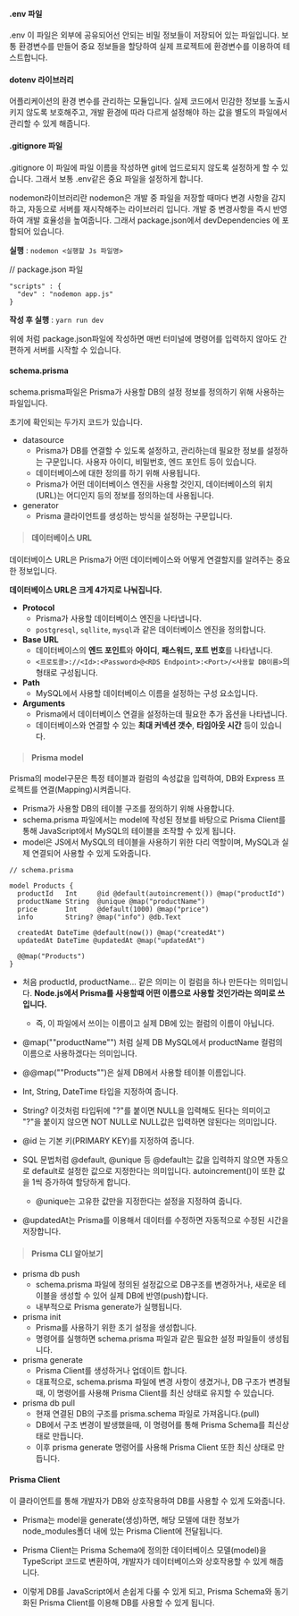 #### .env 파일

.env 이 파일은 외부에 공유되어선 안되는 비밀 정보들이 저장되어 있는 파일입니다. 보통 환경변수를 만들어 중요 정보들을 할당하여 실제 프로젝트에 환경변수를 이용하여 테스트합니다.

#### dotenv 라이브러리

어플리케이션의 환경 변수를 관리하는 모듈입니다. 실제 코드에서 민감한 정보를 노출시키지 않도록 보호해주고, 개발 환경에 따라 다르게 설정해야 하는 값을 별도의 파일에서 관리할 수 있게 해줍니다.

#### .gitignore 파일

.gitignore 이 파일에 파일 이름을 작성하면 git에 업드로되지 않도록 설정하게 할 수 있습니다. 그래서 보통 .env같은 중요 파일을 설정하게 합니다.

nodemon라이브러리란
nodemon은 개발 중 파일을 저장할 때마다 변경 사항을 감지하고, 자동으로 서버를 재시작해주는 라이브러리 입니다. 개발 중 변경사항을 즉시 반영하여
개발 효율성을 높여줍니다. 그래서 package.json에서 devDependencies 에 포함되어 있습니다.

**실행** :
`nodemon <실행할 Js 파일명>`

// package.json 파일

```
"scripts" : {
  "dev" : "nodemon app.js"
}
```

**작성 후 실행** :
`yarn run dev`

위에 처럼 package.json파일에 작성하면 매번 터미널에 명령어를 입력하지 않아도 간편하게 서버를 시작할 수 있습니다.

#### schema.prisma

schema.prisma파일은 Prisma가 사용할 DB의 설정 정보를 정의하기 위해 사용하는 파일입니다.

초기에 확인되는 두가지 코드가 있습니다.

- datasource
  - Prisma가 DB를 연결할 수 있도록 설정하고, 관리하는데 필요한 정보를 설정하는 구문입니다. 사용자 아이디, 비밀번호, 엔드 포인트 등이 있습니다.
  - 데이터베이스에 대한 정의를 하기 위해 사용됩니다.
  - Prisma가 어떤 데이터베이스 엔진을 사용할 것인지, 데이터베이스의 위치(URL)는 어디인지 등의 정보를 정의하는데 사용됩니다.
- generator
  - Prisma 클라이언트를 생성하는 방식을 설정하는 구문입니다.

> #### 데이터베이스 URL

데이터베이스 URL은 Prisma가 어떤 데이터베이스와 어떻게 연결할지를 알려주는 중요한 정보입니다.

**데이터베이스 URL은 크게 4가지로 나눠집니다.**

- **Protocol**
  - Prisma가 사용할 데이터베이스 엔진을 나타냅니다.
  - `postgresql`, `sqllite`, `mysql`과 같은 데이터베이스 엔진을 정의합니다.
- **Base URL**
  - 데이터베이스의 **엔드 포인트**와 **아이디**, **패스워드, 포트 번호**를 나타냅니다.
  - `<프로토콜>://<Id>:<Password>@<RDS Endpoint>:<Port>/<사용할 DB이름>`의 형태로 구성됩니다.
- **Path**
  - MySQL에서 사용할 데이터베이스 이름을 설정하는 구성 요소입니다.
- **Arguments**
  - Prisma에서 데이터베이스 연결을 설정하는데 필요한 추가 옵션을 나타냅니다.
  - 데이터베이스와 연결할 수 있는 **최대 커넥션 갯수**, **타임아웃 시간** 등이 있습니다.

> #### Prisma model

Prisma의 model구문은 특정 테이블과 컬럼의 속성값을 입력하여, DB와 Express 프로젝트를 연결(Mapping)시켜줍니다.

- Prisma가 사용할 DB의 테이블 구조를 정의하기 위해 사용합니다.
- schema.prisma 파일에서는 model에 작성된 정보를 바탕으로 Prisma Client를 통해 JavaScript에서 MySQL의 테이블을 조작할 수 있게 됩니다.
- model은 JS에서 MySQL의 테이블을 사용하기 위한 다리 역할이며, MySQL과 실제 연결되어 사용할 수 있게 도와줍니다.

```
// schema.prisma

model Products {
  productId   Int     @id @default(autoincrement()) @map("productId")
  productName String  @unique @map("productName")
  price       Int     @default(1000) @map("price")
  info        String? @map("info") @db.Text

  createdAt DateTime @default(now()) @map("createdAt")
  updatedAt DateTime @updatedAt @map("updatedAt")

  @@map("Products")
}
```

- 처음 productId, productName... 같은 의미는 이 컬럼을 하나 만든다는 의미입니다. **Node.js에서 Prisma를 사용할때 어떤 이름으로 사용할 것인가라는 의미로 쓰입니다.**

  - 즉, 이 파일에서 쓰이는 이름이고 실제 DB에 있는 컬럼의 이름이 아닙니다.

- @map(""productName"") 처럼 실제 DB MySQL에서 productName 컬럼의 이름으로 사용하겠다는 의미입니다.

- @@map(""Products"")은 실제 DB에서 사용할 테이블 이름입니다.

- Int, String, DateTime 타입을 지정하여 줍니다.

- String? 이것처럼 타입뒤에 "?"를 붙이면 NULL을 입력해도 된다는 의미이고 "?"을 붙이지 않으면 NOT NULL로 NULL값은 입력하면 않된다는 의미입니다.

- @id 는 기본 키(PRIMARY KEY)를 지정하여 줍니다.

- SQL 문법처럼 @default, @unique 등 @default는 값을 입력하지 않으면 자동으로 default로 설정한 값으로 지정한다는 의미입니다. autoincrement()이 또한 값을 1씩 증가하여 할당하게 합니다.

  - @unique는 고유한 값만을 지정한다는 설정을 지정하여 줍니다.

- @updatedAt는 Prisma를 이용해서 데이터를 수정하면 자동적으로 수정된 시간을 저장합니다.

> #### Prisma CLI 알아보기

- prisma db push
  - schema.prisma 파일에 정의된 설정값으로 DB구조를 변경하거나, 새로운 테이블을 생성할 수 있어 실제 DB에 반영(push)합니다.
  - 내부적으로 Prisma generate가 실행됩니다.
- prisma init
  - Prisma를 사용하기 위한 초기 설정을 생성합니다.
  - 명령어를 실행하면 schema.prisma 파일과 같은 필요한 설정 파일들이 생성됩니다.
- prisma generate
  - Prisma Client를 생성하거나 업데이트 합니다.
  - 대표적으로, schema.prisma 파일에 변경 사항이 생겼거나, DB 구조가 변경될 때, 이 명령어를 사용해 Prisma Client를 최신 상태로 유지할 수 있습니다.
- prisma db pull
  - 현재 연결된 DB의 구조를 prisma.schema 파일로 가져옵니다.(pull)
  - DB에서 구조 변경이 발생했을때, 이 명령어를 통해 Prisma Schema를 최신상태로 만듭니다.
  - 이후 prisma generate 명령어를 사용해 Prisma Client 또한 최신 상태로 만듭니다.

#### Prisma Client

이 클라이언트를 통해 개발자가 DB와 상호작용하여 DB를 사용할 수 있게 도와줍니다.

- Prisma는 model을 generate(생성)하면, 해당 모델에 대한 정보가 node_modules폴더 내에 있는 Prisma Client에 전달됩니다.

- Prisma Client는 Prisma Schema에 정의한 데이터베이스 모델(model)을 TypeScript 코드로 변환하여, 개발자가 데이터베이스와 상호작용할 수 있게 해줍니다.

- 이렇게 DB를 JavaScript에서 손쉽게 다룰 수 있게 되고, Prisma Schema와 동기화된 Prisma Client를 이용해 DB를 사용할 수 있게 됩니다.
